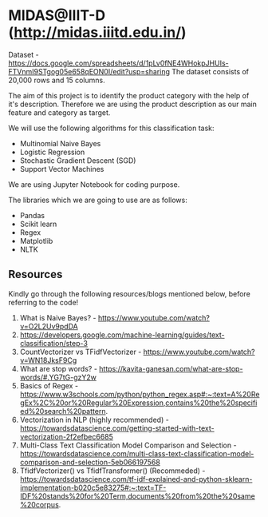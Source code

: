 # MIDAS@IIIT-D (http://midas.iiitd.edu.in/)

Dataset - https://docs.google.com/spreadsheets/d/1pLv0fNE4WHokpJHUIs-FTVnmI9STgog05e658qEON0I/edit?usp=sharing
The dataset consists of 20,000 rows and 15 columns.

The aim of this project is to identify the product category with the help of it's description. Therefore we are using the product description as our main feature and category as target. 

We will use the following algorithms for this classification task:
* Multinomial Naive Bayes
* Logistic Regression
* Stochastic Gradient Descent (SGD)
* Support Vector Machines

We are using Jupyter Notebook for coding purpose. 

The libraries which we are going to use are as follows:
- Pandas
- Scikit learn
- Regex
- Matplotlib
- NLTK

## Resources
Kindly go through the following resources/blogs mentioned below, before referring to the code!

1. What is Naive Bayes? - https://www.youtube.com/watch?v=O2L2Uv9pdDA
2. https://developers.google.com/machine-learning/guides/text-classification/step-3
3. CountVectorizer vs TFidfVectorizer - https://www.youtube.com/watch?v=WN18JksF9Cg
4. What are stop words? - https://kavita-ganesan.com/what-are-stop-words/#.YG7tG-gzY2w
5. Basics of Regex - https://www.w3schools.com/python/python_regex.asp#:~:text=A%20RegEx%2C%20or%20Regular%20Expression,contains%20the%20specified%20search%20pattern.
6. Vectorization in NLP (highly recommended) - https://towardsdatascience.com/getting-started-with-text-vectorization-2f2efbec6685
7. Multi-Class Text Classification Model Comparison and Selection - https://towardsdatascience.com/multi-class-text-classification-model-comparison-and-selection-5eb066197568
8. TfidfVectorizer() vs TfidfTransformer() (Recommeded) - https://towardsdatascience.com/tf-idf-explained-and-python-sklearn-implementation-b020c5e83275#:~:text=TF-IDF%20stands%20for%20Term,documents%20from%20the%20same%20corpus.

